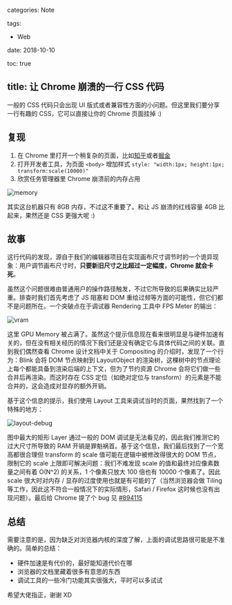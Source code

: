 categories: Note

tags:

- Web

date: 2018-10-10

toc: true

title: 让 Chrome 崩溃的一行 CSS 代码
---

一般的 CSS 代码只会出现 UI 版式或者兼容性方面的小问题。但这里我们要分享一行有趣的 CSS，它可以直接让你的 Chrome 页面挂掉 :)

<!--more-->

## 复现

1. 在 Chrome 里打开一个稍复杂的页面，比如[知乎](zhihu.com)或者[掘金](http://juejin.im)
2. 打开开发者工具，为页面 `<body>` 增加样式 `style: "width:1px; height:1px; transform:scale(10000)"`
3. 欣赏任务管理器里 Chrome 崩溃前的内存占用

![memory](/images/chrome-scale-bug/memory.png)

其实这台机器只有 8GB 内存，不过这不重要了。和让 JS 崩溃的红线容量 4GB 比起来，果然还是 CSS 更强大呢 :)


## 故事
这行代码的发现，源自于我们的编辑器项目在实现画布尺寸调节时的一个诡异现象：用户调节画布尺寸时，**只要新旧尺寸之比超过一定幅度，Chrome 就会卡死**。

虽然这个问题很难由普通用户的操作路径触发，不过它所导致的后果确实比较严重。排查时我们首先考虑了 JS 阻塞和 DOM 重绘过频等方面的可能性，但它们都不是问题所在。一个突破点在于调试器 Rendering 工具中 FPS Meter 的输出：

![vram](/images/chrome-scale-bug/vram.png)

这里 GPU Memory 被占满了。虽然这个提示信息现在看来很明显是与硬件加速有关的，但在没有相关经历的情况下我们还是没有确定它与具体代码之间的关联。直到我们偶然查看 Chrome 设计文档中关于 Compositing 的介绍时，发现了一个行为：Blink 会将 DOM 节点映射到 LayoutObject 的渲染树，这棵树中的节点理论上每个都能具备到渲染后端的上下文，但为了节约资源 Chrome 会将它们做一些合并后再渲染。而这时存在 CSS 定位（如绝对定位与 transform）的元素是不能合并的，这会造成对显存的额外开销。

基于这个信息的提示，我们使用 Layout 工具来调试当时的页面，果然找到了一个特殊的地方：

![layout-debug](/images/chrome-scale-bug/layout-debug.png)

图中最大的矩形 Layer 通过一般的 DOM 调试是无法看见的，因此我们推测它的过大尺寸所导致的 RAM 开销是罪魁祸首。基于这个信息，我们最后找到了一个宽高都很合理但 transform 的 scale 值可能在逻辑中被修改得很大的 DOM 节点，限制它的 scale 上限即可解决问题：我们不难发现 scale 的值和最终对应像素数量之间有着 O(N^2) 的关系，1 个像素只放大 100 倍也有 10000 个像素了。因此 scale 很大时对内存 / 显存的过度使用也就是有可能的了（当然浏览器会做 Tiling 等工作，因此这不符合一般情况下的实际情形，Safari / Firefox 这时候也没有出现问题）。最后给 Chrome 提了个 bug 见 [#894115](https://bugs.chromium.org/p/chromium/issues/detail?id=894115)


## 总结
需要注意的是，因为缺乏对浏览器内核的深度了解，上面的调试思路很可能是不准确的。简单的总结：

* 硬件加速是有代价的，最好能知道代价在哪
* 浏览器的文档里藏着很多有意思的东西
* 调试工具的一些冷门功能其实很强大，平时可以多试试

希望大佬指正，谢谢 XD
